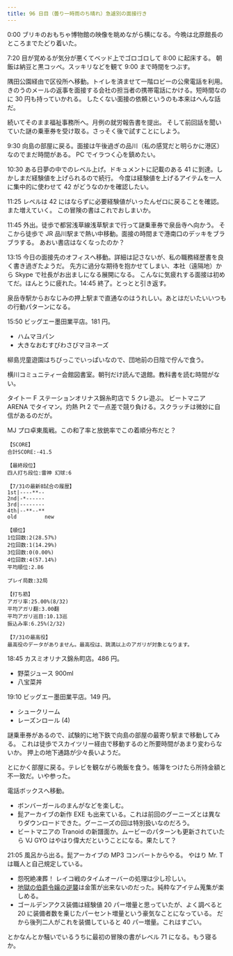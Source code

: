 ```yaml
---
title: 96 日目（曇り一時雨のち晴れ）急遽別の面接行き
---
```


0:00 ブリキのおもちゃ博物館の映像を眺めながら横になる。今晩は北原館長のところまでたどり着いた。

7:20 目が覚めるが気分が悪くてベッド上でゴロゴロして 8:00 に起床する。
朝飯は納豆と黒コッペ。スッキリなどを観て 9:00 まで時間をつぶす。

隅田公園経由で区役所へ移動。トイレを済ませて一階ロビーの公衆電話を利用。
きのうのメールの返事を面接する会社の担当者の携帯電話にかける。短時間なのに 30 円も持っていかれる。
したくない面接の依頼というのも本来はへんな話だ。

続いてそのまま福祉事務所へ。月例の就労報告書を提出。
そして前回話を聞いていた謎の乗車券を受け取る。さっそく後で試すことにしよう。

9:30 向島の部屋に戻る。面接は午後過ぎの品川（私の感覚だと明らかに港区）なのでまだ時間がある。
PC でイラつく心を鎮めたい。

10:30 ある日夢の中でのレベル上げ。ドキュメントに記載のある 41 に到達。しかしまだ経験値を上げられるので続行。
今度は経験値を上げるアイテムを一人に集中的に使わせて 42 がどうなのかを確認したい。

11:25 レベルは 42 にはならずに必要経験値がいったんゼロに戻ることを確認。また増えていく。
この冒険の書はこれでおしまいか。

11:45 外出。徒歩で都営浅草線浅草駅まで行って謎乗車券で泉岳寺へ向かう。
そこから徒歩で JR 品川駅まで熱い中移動。面接の時間まで港南口のデッキをブラブラする。
あおい書店はなくなったのか？

13:15 今日の面接先のオフィスへ移動。詳細は記さないが、私の職務経歴書を良く書き過ぎたようだ。
先方に過分な期待を抱かせてしまい、本社（遠隔地）から Skype で社長がお出ましになる展開になる。
こんなに気疲れする面接は初めてだ。ほんとうに疲れた。14:45 終了。とっとと引き返す。

泉岳寺駅からおなじみの押上駅まで直通なのはうれしい。あとはだいたいいつもの行動パターンになる。

15:50 ビッグエー墨田業平店。181 円。

* ハムマヨパン
* 大きなおむすびわさびマヨネーズ

柳島児童遊園はちびっこでいっぱいなので、団地前の日陰で佇んで食う。

横川コミュニティー会館図書室。朝刊だけ読んで退館。教科書を読む時間がない。

タイトー F ステーションオリナス錦糸町店で 5 クレ遊ぶ。
ビートマニア ARENA でタイマン。灼熱 Pt 2 で一点差で競り負ける。スクラッチは微妙に自信があるのだが。

MJ プロ卓東風戦。この和了率と放銃率でこの着順分布だと？

```text
【SCORE】
合計SCORE:-41.5

【最終段位】
四人打ち段位:雷神 幻球:6

【7/31の最新8試合の履歴】
1st|----**--
2nd|-*------
3rd|--------
4th|--**--**
old         new

【順位】
1位回数:2(28.57%)
2位回数:1(14.29%)
3位回数:0(0.00%)
4位回数:4(57.14%)
平均順位:2.86

プレイ局数:32局

【打ち筋】
アガリ率:25.00%(8/32)
平均アガリ翻:3.00翻
平均アガリ巡目:10.13巡
振込み率:6.25%(2/32)

【7/31の最高役】
最高役のデータがありません。最高役は、跳満以上のアガリが対象となります。
```

18:45 カスミオリナス錦糸町店。486 円。

* 野菜ジュース 900ml
* 八宝菜丼

19:10 ビッグエー墨田業平店。149 円。

* シュークリーム
* レーズンロール (4)

謎乗車券があるので、試験的に地下鉄で向島の部屋の最寄り駅まで移動してみる。
これは徒歩でスカイツリー経由で移動するのと所要時間があまり変わらないか。
押上の地下通路が少々長いようだ。

とにかく部屋に戻る。テレビを観ながら晩飯を食う。帳簿をつけたら所持金額と不一致だ。いや参った。

電話ボックスへ移動。

* ボンバーガールのまんがなどを楽しむ。
* 髭アーカイブの新作 EXE も出来ている。これは前回のグーニーズとは異なりダウンロードできた。グーニーズの回は特別扱いなのだろう。
* ビートマニアの Tranoid の新譜面か。ムービーのパターンも更新されていたら VJ GYO はやはり偉大だということになる。果たして？

21:05 風呂から出る。髭アーカイブの MP3 コンバートからやる。
やはり Mr. T は職人と自己規定している。

* 怨呪絶凍葬！ レイコ戦のタイムオーバーの処理は少し珍しい。
* [地獄の伯爵令嬢の逆襲][bshf20]は金策が出来ないのだった。純粋なアイテム蒐集が楽しめる。
* ゴールデンアクス装備は経験値 20 パー増量と思っていたが、よく調べると 20 に装備者数を乗じたパーセント増量という豪気なことになっている。
  だから後列二人がこれを装備していると 40 パー増量。これはすごい。

とかなんとか騒いでいるうちに最初の冒険の書がレベル 71 になる。もう寝るか。

[bshf20]: https://wodifes.net/game/show/412
